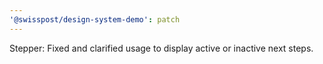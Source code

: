```yaml
---
'@swisspost/design-system-demo': patch
---
```


Stepper: Fixed and clarified usage to display active or inactive next steps.
